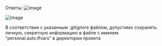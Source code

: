 Ответы:
![image](https://github.com/user-attachments/assets/aea0ee55-8025-468c-87ff-3bf51ddeac07)

![image](https://github.com/user-attachments/assets/3135a682-2efb-405b-aa1d-aaad0ccb454b)





В соответствии с указанным .gitignore файлом, допустимо сохранять личную, секретную информацию в файле с именем "personal.auto.tfvars" в директории проекта
